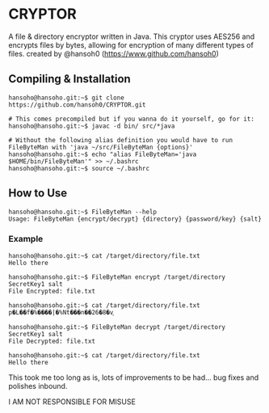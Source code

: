 
# CRYPTOR

A file & directory encryptor written in Java. This cryptor uses AES256 and encrypts files by bytes, allowing for encryption of many different types of files. created by @hansoh0 (https://www.github.com/hansoh0)

## Compiling & Installation
```
hansoho@hansoho.git:~$ git clone https://github.com/hansoh0/CRYPTOR.git

# This comes precompiled but if you wanna do it yourself, go for it:
hansoho@hansoho.git:~$ javac -d bin/ src/*java

# Without the following alias definition you would have to run FileByteMan with 'java ~/src/FileByteMan {options}'
hansoho@hansoho.git:~$ echo "alias FileByteMan='java $HOME/bin/FileByteMan'" >> ~/.bashrc
hansoho@hansoho.git:~$ source ~/.bashrc
```
## How to Use
```
hansoho@hansoho.git:~$ FileByteMan --help
Usage: FileByteMan {encrypt/decrypt} {directory} {password/key} {salt}
```
### Example
```
hansoho@hansoho.git:~$ cat /target/directory/file.txt
Hello there

hansoho@hansoho.git:~$ FileByteMan encrypt /target/directory SecretKey1 salt
File Encrypted: file.txt

hansoho@hansoho.git:~$ cat /target/directory/file.txt
p�L��f�%����|�%Nt���n��26�8�v֑

hansoho@hansoho.git:~$ FileByteMan decrypt /target/directory SecretKey1 salt
File Decrypted: file.txt

hansoho@hansoho.git:~$ cat /target/directory/file.txt
Hello there
```
This took me too long as is, lots of improvements to be had... bug fixes and polishes inbound.

I AM NOT RESPONSIBLE FOR MISUSE
